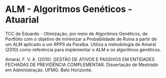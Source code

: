 # ALM - Algoritmos Genéticos - Atuarial
TCC de Eduardo - Otimização, por meio de Algoritmos Genéticos, de Portfólio com o objetivo de minimizar a Probabilidade de Ruína a partir de um ALM aplicado a um RPPS da Paraíba.
Utiliza a metodologia de Amaral (2010) como referência para implementar o ALM e os algoritmos genéticos. 

Amaral, F. V. A. (2010). GESTÃO DE ATIVOS E PASSIVOS EM ENTIDADES FECHADAS DE PREVIDÊNCIA COMPLEMENTAR. Dissertação de Mestrado em Administração. UFMG. Belo Horizonte. 
